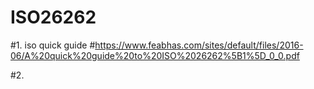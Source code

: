 # ISO26262

#1. iso quick guide
#https://www.feabhas.com/sites/default/files/2016-06/A%20quick%20guide%20to%20ISO%2026262%5B1%5D_0_0.pdf


#2.

